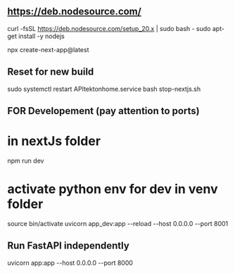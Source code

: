 ## https://deb.nodesource.com/
curl -fsSL https://deb.nodesource.com/setup_20.x | sudo bash -
sudo apt-get install -y nodejs

npx create-next-app@latest

## Reset for new build
sudo systemctl restart APItektonhome.service
bash stop-nextjs.sh

## FOR Developement (pay attention to ports)
# in nextJs folder
npm run dev 
# activate python env for dev in venv folder
source bin/activate
uvicorn app_dev:app --reload --host 0.0.0.0 --port 8001

## Run FastAPI independently
uvicorn app:app --host 0.0.0.0 --port 8000